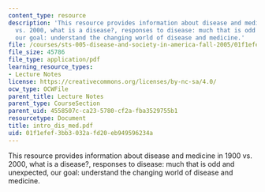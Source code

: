 ```yaml
---
content_type: resource
description: 'This resource provides information about disease and medicine in 1900
  vs. 2000, what is a disease?, responses to disease: much that is odd and unexpected,
  our goal: understand the changing world of disease and medicine.'
file: /courses/sts-005-disease-and-society-in-america-fall-2005/01f1efef3bb3032afd20eb949596234a_intro_dis_med.pdf
file_size: 45786
file_type: application/pdf
learning_resource_types:
- Lecture Notes
license: https://creativecommons.org/licenses/by-nc-sa/4.0/
ocw_type: OCWFile
parent_title: Lecture Notes
parent_type: CourseSection
parent_uid: 4558507c-ca23-5780-cf2a-fba3529755b1
resourcetype: Document
title: intro_dis_med.pdf
uid: 01f1efef-3bb3-032a-fd20-eb949596234a
---
```

This resource provides information about disease and medicine in 1900 vs. 2000, what is a disease?, responses to disease: much that is odd and unexpected, our goal: understand the changing world of disease and medicine.